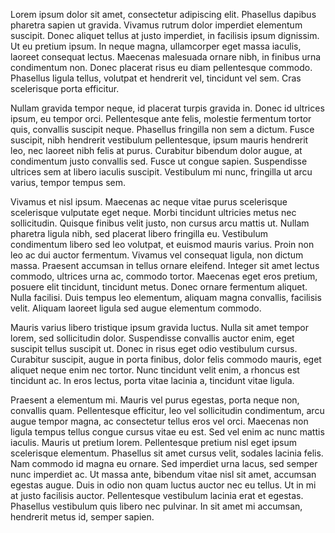 Lorem ipsum dolor sit amet, consectetur adipiscing elit. Phasellus dapibus pharetra sapien ut gravida. Vivamus rutrum dolor imperdiet elementum suscipit. Donec aliquet tellus at justo imperdiet, in facilisis ipsum dignissim. Ut eu pretium ipsum. In neque magna, ullamcorper eget massa iaculis, laoreet consequat lectus. Maecenas malesuada ornare nibh, in finibus urna condimentum non. Donec placerat risus eu diam pellentesque commodo. Phasellus ligula tellus, volutpat et hendrerit vel, tincidunt vel sem. Cras scelerisque porta efficitur.

Nullam gravida tempor neque, id placerat turpis gravida in. Donec id ultrices ipsum, eu tempor orci. Pellentesque ante felis, molestie fermentum tortor quis, convallis suscipit neque. Phasellus fringilla non sem a dictum. Fusce suscipit, nibh hendrerit vestibulum pellentesque, ipsum mauris hendrerit leo, nec laoreet nibh felis at purus. Curabitur bibendum dolor augue, at condimentum justo convallis sed. Fusce ut congue sapien. Suspendisse ultrices sem at libero iaculis suscipit. Vestibulum mi nunc, fringilla ut arcu varius, tempor tempus sem.

Vivamus et nisl ipsum. Maecenas ac neque vitae purus scelerisque scelerisque vulputate eget neque. Morbi tincidunt ultricies metus nec sollicitudin. Quisque finibus velit justo, non cursus arcu mattis ut. Nullam pharetra ligula nibh, sed placerat libero fringilla eu. Vestibulum condimentum libero sed leo volutpat, et euismod mauris varius. Proin non leo ac dui auctor fermentum. Vivamus vel consequat ligula, non dictum massa. Praesent accumsan in tellus ornare eleifend. Integer sit amet lectus commodo, ultrices urna ac, commodo tortor. Maecenas eget eros pretium, posuere elit tincidunt, tincidunt metus. Donec ornare fermentum aliquet. Nulla facilisi. Duis tempus leo elementum, aliquam magna convallis, facilisis velit. Aliquam laoreet ligula sed augue elementum commodo.

Mauris varius libero tristique ipsum gravida luctus. Nulla sit amet tempor lorem, sed sollicitudin dolor. Suspendisse convallis auctor enim, eget suscipit tellus suscipit ut. Donec in risus eget odio vestibulum cursus. Curabitur suscipit, augue in porta finibus, dolor felis commodo mauris, eget aliquet neque enim nec tortor. Nunc tincidunt velit enim, a rhoncus est tincidunt ac. In eros lectus, porta vitae lacinia a, tincidunt vitae ligula.

Praesent a elementum mi. Mauris vel purus egestas, porta neque non, convallis quam. Pellentesque efficitur, leo vel sollicitudin condimentum, arcu augue tempor magna, ac consectetur tellus eros vel orci. Maecenas non ligula tempus tellus congue cursus vitae eu est. Sed vel enim ac nunc mattis iaculis. Mauris ut pretium lorem. Pellentesque pretium nisl eget ipsum scelerisque elementum. Phasellus sit amet cursus velit, sodales lacinia felis. Nam commodo id magna eu ornare. Sed imperdiet urna lacus, sed semper nunc imperdiet ac. Ut massa ante, bibendum vitae nisl sit amet, accumsan egestas augue. Duis in odio non quam luctus auctor nec eu tellus. Ut in mi at justo facilisis auctor. Pellentesque vestibulum lacinia erat et egestas. Phasellus vestibulum quis libero nec pulvinar. In sit amet mi accumsan, hendrerit metus id, semper sapien. 